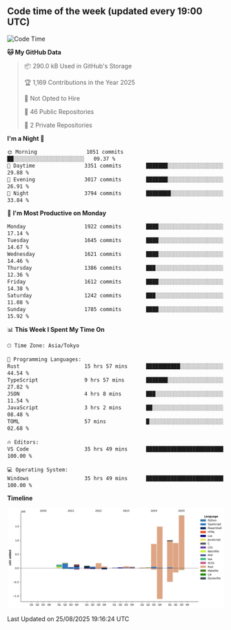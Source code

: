 ## Code time of the week (updated every 19:00 UTC)

<!--START_SECTION:waka-->
![Code Time](http://img.shields.io/badge/Code%20Time-5%2C265%20hrs%2044%20mins-blue)

**🐱 My GitHub Data** 

> 📦 290.0 kB Used in GitHub's Storage 
 > 
> 🏆 1,169 Contributions in the Year 2025
 > 
> 🚫 Not Opted to Hire
 > 
> 📜 46 Public Repositories 
 > 
> 🔑 2 Private Repositories 
 > 
**I'm a Night 🦉** 

```text
🌞 Morning                1051 commits        ██░░░░░░░░░░░░░░░░░░░░░░░   09.37 % 
🌆 Daytime                3351 commits        ███████░░░░░░░░░░░░░░░░░░   29.88 % 
🌃 Evening                3017 commits        ███████░░░░░░░░░░░░░░░░░░   26.91 % 
🌙 Night                  3794 commits        ████████░░░░░░░░░░░░░░░░░   33.84 % 
```
📅 **I'm Most Productive on Monday** 

```text
Monday                   1922 commits        ████░░░░░░░░░░░░░░░░░░░░░   17.14 % 
Tuesday                  1645 commits        ████░░░░░░░░░░░░░░░░░░░░░   14.67 % 
Wednesday                1621 commits        ████░░░░░░░░░░░░░░░░░░░░░   14.46 % 
Thursday                 1386 commits        ███░░░░░░░░░░░░░░░░░░░░░░   12.36 % 
Friday                   1612 commits        ████░░░░░░░░░░░░░░░░░░░░░   14.38 % 
Saturday                 1242 commits        ███░░░░░░░░░░░░░░░░░░░░░░   11.08 % 
Sunday                   1785 commits        ████░░░░░░░░░░░░░░░░░░░░░   15.92 % 
```


📊 **This Week I Spent My Time On** 

```text
🕑︎ Time Zone: Asia/Tokyo

💬 Programming Languages: 
Rust                     15 hrs 57 mins      ███████████░░░░░░░░░░░░░░   44.54 % 
TypeScript               9 hrs 57 mins       ███████░░░░░░░░░░░░░░░░░░   27.82 % 
JSON                     4 hrs 8 mins        ███░░░░░░░░░░░░░░░░░░░░░░   11.54 % 
JavaScript               3 hrs 2 mins        ██░░░░░░░░░░░░░░░░░░░░░░░   08.48 % 
TOML                     57 mins             █░░░░░░░░░░░░░░░░░░░░░░░░   02.68 % 

🔥 Editors: 
VS Code                  35 hrs 49 mins      █████████████████████████   100.00 % 

💻 Operating System: 
Windows                  35 hrs 49 mins      █████████████████████████   100.00 % 
```

**Timeline**

![Lines of Code chart](https://raw.githubusercontent.com/SARDONYX-sard/SARDONYX-sard/main/assets/bar_graph.png)


 Last Updated on 25/08/2025 19:16:24 UTC
<!--END_SECTION:waka-->